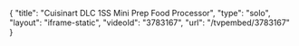 {
    "title": "Cuisinart DLC 1SS Mini Prep Food Processor",
    "type": "solo",
    "layout": "iframe-static",
    "videoId": "3783167",
    "url": "\/tvpembed\/3783167"
}
